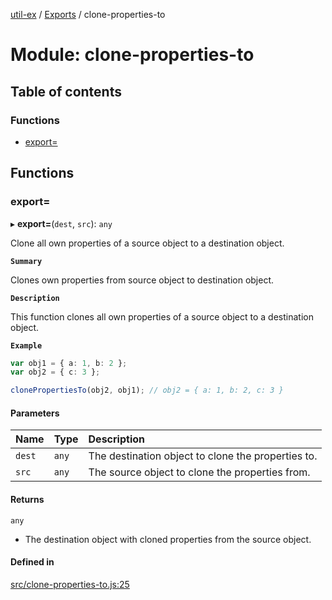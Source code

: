 [util-ex](../README.md) / [Exports](../modules.md) / clone-properties-to

# Module: clone-properties-to

## Table of contents

### Functions

- [export&#x3D;](clone_properties_to.md#export&#x3D;)

## Functions

### export&#x3D;

▸ **export=**(`dest`, `src`): `any`

Clone all own properties of a source object to a destination object.

**`Summary`**

Clones own properties from source object to destination object.

**`Description`**

This function clones all own properties of a source object to a destination object.

**`Example`**

```ts
var obj1 = { a: 1, b: 2 };
var obj2 = { c: 3 };

clonePropertiesTo(obj2, obj1); // obj2 = { a: 1, b: 2, c: 3 }
```

#### Parameters

| Name | Type | Description |
| :------ | :------ | :------ |
| `dest` | `any` | The destination object to clone the properties to. |
| `src` | `any` | The source object to clone the properties from. |

#### Returns

`any`

- The destination object with cloned properties from the source object.

#### Defined in

[src/clone-properties-to.js:25](https://github.com/snowyu/util-ex.js/blob/10dfb41/src/clone-properties-to.js#L25)
